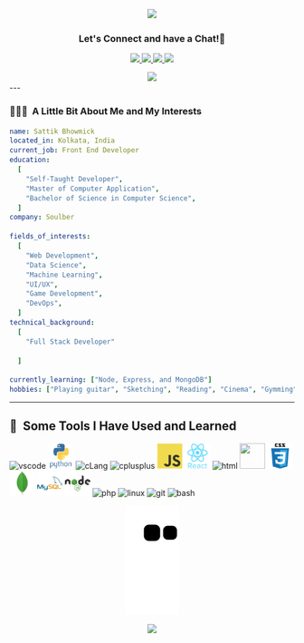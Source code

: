 <link rel="preconnect" href="https://fonts.googleapis.com">
<link rel="preconnect" href="https://fonts.gstatic.com" crossorigin>
<link href="https://fonts.googleapis.com/css2?family=EB+Garamond:ital,wght@0,400..800;1,400..800&display=swap" rel="stylesheet">
<p align="center">
  <img src="https://capsule-render.vercel.app/api?type=waving&height=100&color=gradient&text=Hello%20there!&reversal=false&textBg=false"/>
</p>

<h3 align="center">
  Let's Connect and have a Chat!💬
</h3>

<p align="center">
<a href="https://sattikbhowmick-portfolio.netlify.app/">
  <img height="50" src="https://user-images.githubusercontent.com/46517096/166972883-f5f1d88c-0246-4374-88ac-ded0f2cf0699.png"/>
</a>
<a href="https://www.linkedin.com/in/sattikbhowmick2002/">
  <img height="50" src="https://user-images.githubusercontent.com/46517096/166973395-19676cd8-f8ec-4abf-83ff-da8243505b82.png"/>
</a>
<a href="https://x.com/SattikBhowmick">
  <img height="50" src="https://user-images.githubusercontent.com/46517096/166974271-91dfa250-d70b-4cb9-8707-f1bda1b708c3.png"/>
</a>
<a href="https://www.instagram.com/siuuu.ttik/">
  <img height="50" src="https://user-images.githubusercontent.com/46517096/166974368-9798f39f-1f46-499c-b14e-81f0a3f83a06.png"/>
</a>
</p>
<div align="center">
  <img src="https://media0.giphy.com/media/v1.Y2lkPTc5MGI3NjExdTFvaWxydHMwM3o4c3RyZ2t3MHl3NjduazNwb20zcHduZW91bXMwciZlcD12MV9pbnRlcm5hbF9naWZfYnlfaWQmY3Q9Zw/8MyXEVgue4ucw/giphy.gif"/>
  <!--<img src="https://media.giphy.com/media/v1.Y2lkPTc5MGI3NjExaTgzeG5kZnRsOWkyZmJjMjhhaW1tc2RveGsxN2E2OGtvOGl6bXEyOCZlcD12MV9naWZzX3NlYXJjaCZjdD1n/2y98KScHKeaQM/giphy.gif"/>-->
  <!--<img src="https://media.giphy.com/media/v1.Y2lkPTc5MGI3NjExaTgzeG5kZnRsOWkyZmJjMjhhaW1tc2RveGsxN2E2OGtvOGl6bXEyOCZlcD12MV9naWZzX3NlYXJjaCZjdD1n/4gsjHZMPXdlGo/giphy.gif"/>-->
  <!--<img src="https://media.giphy.com/media/v1.Y2lkPTc5MGI3NjExaTgzeG5kZnRsOWkyZmJjMjhhaW1tc2RveGsxN2E2OGtvOGl6bXEyOCZlcD12MV9naWZzX3NlYXJjaCZjdD1n/4gsjHZMPXdlGo/giphy.gif"/>-->
  <!--<img src="https://media.giphy.com/media/LEV3OJQG0XXnq/giphy.gif?cid=ecf05e477e9yiu3ro7qzw8jdqktla5nizpgb22geq24vc5nm&ep=v1_gifs_search&rid=giphy.gif&ct=g"/>-->
  <!--<img src="https://media.giphy.com/media/LEV3OJQG0XXnq/giphy.gif?cid=ecf05e477e9yiu3ro7qzw8jdqktla5nizpgb22geq24vc5nm&ep=v1_gifs_search&rid=giphy.gif&ct=g"/>-->
  
</div>
---

<h3> 👨🏻‍💻 &nbsp;A Little Bit About Me and My Interests</h3>

```yaml
name: Sattik Bhowmick
located_in: Kolkata, India
current_job: Front End Developer
education:
  [
    "Self-Taught Developer",
    "Master of Computer Application",
    "Bachelor of Science in Computer Science",
  ]
company: Soulber

fields_of_interests:
  [
    "Web Development",
    "Data Science",
    "Machine Learning",
    "UI/UX",
    "Game Development",
    "DevOps",
  ]
technical_background:
  [
    "Full Stack Developer"
    
  ]
  
currently_learning: ["Node, Express, and MongoDB"]
hobbies: ["Playing guitar", "Sketching", "Reading", "Cinema", "Gymming"]
```
  
---  
  
<h2> 🚀 &nbsp;Some Tools I Have Used and Learned</h2>
<p align="left">
<img src="https://cdn.jsdelivr.net/gh/devicons/devicon/icons/vscode/vscode-original.svg" alt="vscode" width="45" height="45"/>
<img src="https://raw.githubusercontent.com/devicons/devicon/master/icons/python/python-original-wordmark.svg" alt="python" width="45" height="45"/>
<img src="https://cdn.jsdelivr.net/gh/devicons/devicon/icons/c/c-original.svg" alt="cLang" width="45" height="45"/>
<img src="https://cdn.jsdelivr.net/gh/devicons/devicon/icons/cplusplus/cplusplus-original.svg" alt="cplusplus" width="45" height="45"/>
<img src="https://raw.githubusercontent.com/devicons/devicon/master/icons/javascript/javascript-original.svg" alt="javascript" width="45" height="45" />
<img src="https://raw.githubusercontent.com/devicons/devicon/master/icons/react/react-original-wordmark.svg" alt="react" width="45" height="45" />
<img src="https://cdn.jsdelivr.net/gh/devicons/devicon/icons/html5/html5-original.svg" alt="html" width="45" height="45"/>
<img src="https://cdn.jsdelivr.net/gh/devicons/devicon@latest/icons/bootstrap/bootstrap-original-wordmark.svg" width="45" height="45" />
<img src="https://raw.githubusercontent.com/devicons/devicon/master/icons/css3/css3-original-wordmark.svg" alt="css3" width="45" height="45" />
<img src="https://raw.githubusercontent.com/devicons/devicon/master/icons/mongodb/mongodb-original.svg" alt="mongodb" width="45" height="45" />
<img src="https://raw.githubusercontent.com/devicons/devicon/master/icons/mysql/mysql-original-wordmark.svg" alt="mysql" width="45" height="45" />
<img src="https://raw.githubusercontent.com/devicons/devicon/master/icons/nodejs/nodejs-original-wordmark.svg" alt="nodejs" width="45" height="45" />
<img src="https://cdn.jsdelivr.net/gh/devicons/devicon/icons/php/php-original.svg" alt="php" width="45" height="45"/>
<img src="https://cdn.jsdelivr.net/gh/devicons/devicon/icons/linux/linux-original.svg" alt="linux" width="45" height="45"/>       
<img src="https://cdn.jsdelivr.net/gh/devicons/devicon/icons/git/git-original.svg" alt="git" width="45" height="45"/>
<img src="https://cdn.jsdelivr.net/gh/devicons/devicon/icons/bash/bash-original.svg" alt="bash" width="45" height="45"/>
</p>
<p align="center">
  <img src="https://github.com/SattikBhowmick25/SattikBhowmick25/blob/output/github-contribution-grid-snake.svg"/>
</p>
<p align="center">
  <img src="https://capsule-render.vercel.app/api?type=waving&color=gradient&height=100&section=footer"/>
</p>
